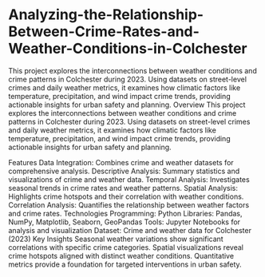 # Analyzing-the-Relationship-Between-Crime-Rates-and-Weather-Conditions-in-Colchester
This project explores the interconnections between weather conditions and crime patterns in Colchester during 2023. Using datasets on street-level crimes and daily weather metrics, it examines how climatic factors like temperature, precipitation, and wind impact crime trends, providing actionable insights for urban safety and planning.
Overview
This project explores the interconnections between weather conditions and crime patterns in Colchester during 2023. Using datasets on street-level crimes and daily weather metrics, it examines how climatic factors like temperature, precipitation, and wind impact crime trends, providing actionable insights for urban safety and planning.

Features
Data Integration: Combines crime and weather datasets for comprehensive analysis.
Descriptive Analysis: Summary statistics and visualizations of crime and weather data.
Temporal Analysis: Investigates seasonal trends in crime rates and weather patterns.
Spatial Analysis: Highlights crime hotspots and their correlation with weather conditions.
Correlation Analysis: Quantifies the relationship between weather factors and crime rates.
Technologies
Programming: Python
Libraries: Pandas, NumPy, Matplotlib, Seaborn, GeoPandas
Tools: Jupyter Notebooks for analysis and visualization
Dataset: Crime and weather data for Colchester (2023)
Key Insights
Seasonal weather variations show significant correlations with specific crime categories.
Spatial visualizations reveal crime hotspots aligned with distinct weather conditions.
Quantitative metrics provide a foundation for targeted interventions in urban safety.
